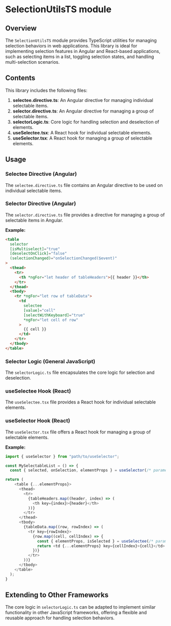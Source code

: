# SelectionUtilsTS module

## Overview

The `SelectionUtilsTS` module provides TypeScript utilities for managing selection behaviors in web applications. This library is ideal for implementing selection features in Angular and React-based applications, such as selecting items in a list, toggling selection states, and handling multi-selection scenarios.

## Contents

This library includes the following files:

1. **selectee.directive.ts**: An Angular directive for managing individual selectable items.
2. **selector.directive.ts**: An Angular directive for managing a group of selectable items.
3. **selectorLogic.ts**: Core logic for handling selection and deselection of elements.
4. **useSelectee.tsx**: A React hook for individual selectable elements.
5. **useSelector.tsx**: A React hook for managing a group of selectable elements.

## Usage

### Selectee Directive (Angular)

The `selectee.directive.ts` file contains an Angular directive to be used on individual selectable items.

### Selector Directive (Angular)

The `selector.directive.ts` file provides a directive for managing a group of selectable items in Angular.

**Example:**

```html
<table
  selector
  [isMultiselect]="true"
  [deselectOnClick]="false"
  (selectionChanged)="onSelectionChanged($event)"
>
  <thead>
    <tr>
      <th *ngFor="let header of tableHeaders">{{ header }}</th>
    </tr>
  </thead>
  <tbody>
    <tr *ngFor="let row of tableData">
      <td
        selectee
        [value]="cell"
        [selectWithKeyboard]="true"
        *ngFor="let cell of row"
      >
        {{ cell }}
      </td>
    </tr>
  </tbody>
</table>
```

### Selector Logic (General JavaScript)

The `selectorLogic.ts` file encapsulates the core logic for selection and deselection.

### useSelectee Hook (React)

The `useSelectee.tsx` file provides a React hook for individual selectable elements.

### useSelector Hook (React)

The `useSelector.tsx` file offers a React hook for managing a group of selectable elements.

**Example:**

```javascript
import { useSelector } from "path/to/useSelector";

const MySelectableList = () => {
  const { selected, onSelection, elementProps } = useSelector(/* parameters */);

return (
    <table {...elementProps}>
      <thead>
        <tr>
          {tableHeaders.map((header, index) => (
            <th key={index}>{header}</th>
          ))}
        </tr>
      </thead>
      <tbody>
        {tableData.map((row, rowIndex) => (
          <tr key={rowIndex}>
            {row.map((cell, cellIndex) => {
              const { elementProps, isSelected } = useSelectee(/* parameters */);
              return <td {...elementProps} key={cellIndex}>{cell}</td>
            })}
          </tr>
        ))}
      </tbody>
    </table>
  );
}

```

## Extending to Other Frameworks

The core logic in `selectorLogic.ts` can be adapted to implement similar functionality in other JavaScript frameworks, offering a flexible and reusable approach for handling selection behaviors.
